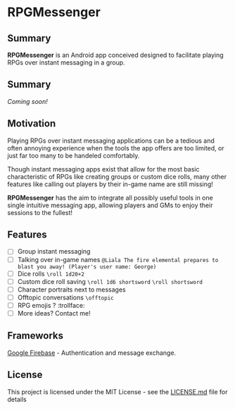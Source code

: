 # RPGMessenger

## Summary
**RPGMessenger** is an Android app conceived designed to facilitate playing RPGs over instant messaging in a group.

## Summary
*Coming soon!*

## Motivation
Playing RPGs over instant messaging applications can be a tedious and often annoying experience when the tools the app offers are too limited, or just far too many to be handeled comfortably.

Though instant messaging apps exist that allow for the most basic characteristic of RPGs like creating groups or custom dice rolls, many other features like calling out players by their in-game name are still missing!

**RPGMessenger** has the aim to integrate all possibly useful tools in one single intuitive messaging app, allowing players and GMs to enjoy their sessions to the fullest!

## Features
- [ ] Group instant messaging
- [ ] Talking over in-game names 
``
@Liala The fire elemental prepares to blast you away!
(Player's user name: George)
``
- [ ] Dice rolls ``\roll 1d20+2``
- [ ] Custom dice roll saving ``\roll 1d6 shortsword`` ``\roll shortsword``
- [ ] Character portraits next to messages
- [ ] Offtopic conversations ``\offtopic``
- [ ] RPG emojis ? :trollface:
- [ ] More ideas? Contact me!

## Frameworks
[Google Firebase](https://firebase.google.com/) - Authentication and message exchange.

## License
This project is licensed under the MIT License - see the [LICENSE.md](LICENSE.md) file for details
